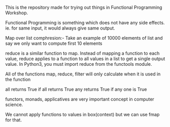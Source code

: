 This is the repository made for trying out things in Functional Programming Workshop. 

Functional Programming is something which does not have any side effects. ie. for same input, it would always give same output.

Map over list comphresion:- Take an example of 10000 elements of list and say we only want to compute first 10 elements 

reduce is a similar function to map. Instead of mapping a function to each value, reduce applies to a function to all values in a list to get a single output value. In Python3, you must import reduce from the functools module.

All of the functions map, reduce, filter will only calculate when it is used in the function

all returns True if all returns True
any returns True if any one is True

functors, monads, applicatives are very important concept in computer science.

We cannot apply functions to values in box(context) but we can use fmap for that.

